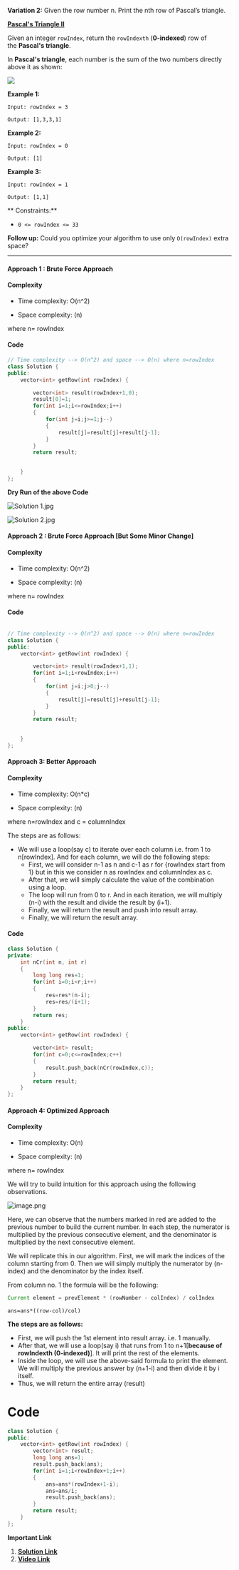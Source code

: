 
**Variation 2:** Given the row number n. Print the nth row of Pascal’s triangle.


**[Pascal's Triangle II](https://leetcode.com/problems/pascals-triangle-ii/)**


Given an integer `rowIndex`, return the `rowIndexth` (**0-indexed**) row of the **Pascal's triangle**.

In **Pascal's triangle**, each number is the sum of the two numbers directly above it as shown:

![](https://upload.wikimedia.org/wikipedia/commons/0/0d/PascalTriangleAnimated2.gif)

**Example 1:**

```
Input: rowIndex = 3

Output: [1,3,3,1]
```


**Example 2:**

```
Input: rowIndex = 0

Output: [1]
```

**Example 3:**

```
Input: rowIndex = 1

Output: [1,1]
```

**
Constraints:**

- `0 <= rowIndex <= 33`

**Follow up:** Could you optimize your algorithm to use only `O(rowIndex)` extra space?


****

#### Approach 1 : Brute Force Approach

#### Complexity

- Time complexity: O(n^2)
    
- Space complexity: (n)
    

where n= rowIndex

#### Code

```cpp
// Time complexity --> O(n^2) and space --> O(n) where n=rowIndex
class Solution {
public:
    vector<int> getRow(int rowIndex) {

        vector<int> result(rowIndex+1,0);
        result[0]=1;
        for(int i=1;i<=rowIndex;i++)
        {
            for(int j=i;j>=1;j--)
            {
                result[j]=result[j]+result[j-1];
            }
        }
        return result;

        
    }
};
```

**Dry Run of the above Code**

![Solution 1.jpg](https://assets.leetcode.com/users/images/4f6e595d-9f0a-445c-9b0f-2fcdda2d80ec_1672998954.599757.jpeg)

![Solution 2.jpg](https://assets.leetcode.com/users/images/b91e5477-6c8f-4def-9b04-90194c313b1e_1672998963.1328402.jpeg)

#### Approach 2 : Brute Force Approach [But Some Minor Change]

#### Complexity

- Time complexity: O(n^2)
    
- Space complexity: (n)
    

where n= rowIndex

#### Code

```cpp

// Time complexity --> O(n^2) and space --> O(n) where n=rowIndex
class Solution {
public:
    vector<int> getRow(int rowIndex) {

        vector<int> result(rowIndex+1,1);
        for(int i=1;i<rowIndex;i++)
        {
            for(int j=i;j>0;j--)
            {
                result[j]=result[j]+result[j-1];
            }
        }
        return result;

        
    }
};
```

#### Approach 3: Better Approach

#### Complexity

- Time complexity: O(n*c)
    
- Space complexity: (n)
    

where n=rowIndex and c = columnIndex

The steps are as follows:

- We will use a loop(say c) to iterate over each column i.e. from 1 to n[rowIndex]. And for each column, we will do the following steps:
    - First, we will consider n-1 as n and c-1 as r for {rowIndex start from 1} but in this we consider n as rowIndex and columnIndex as c.
    - After that, we will simply calculate the value of the combination using a loop.
    - The loop will run from 0 to r. And in each iteration, we will multiply (n-i) with the result and divide the result by (i+1).
    - Finally, we will return the result and push into result array.
    - Finally, we will return the result array.

#### Code

```cpp
class Solution {
private:
    int nCr(int n, int r)
    {
        long long res=1;
        for(int i=0;i<r;i++)
        {
            res=res*(n-i);
            res=res/(i+1);
        }
        return res;
    }
public:
    vector<int> getRow(int rowIndex) {

        vector<int> result;
        for(int c=0;c<=rowIndex;c++)
        {
            result.push_back(nCr(rowIndex,c));
        }
        return result;
    }
};
```

#### Approach 4: Optimized Approach

#### Complexity

- Time complexity: O(n)
    
- Space complexity: (n)
    
where n= rowIndex

We will try to build intuition for this approach using the following observations.

![image.png](https://assets.leetcode.com/users/images/5c5c9792-6a3e-49aa-b03d-8eff88d899ca_1687019925.0572138.png)

Here, we can observe that the numbers marked in red are added to the previous number to build the current number. In each step, the numerator is multiplied by the previous consecutive element, and the denominator is multiplied by the next consecutive element.

We will replicate this in our algorithm. First, we will mark the indices of the column starting from 0. Then we will simply multiply the numerator by (n-index) and the denominator by the index itself.

From column no. 1 the formula will be the following:

```java
Current element = prevElement * (rowNumber - colIndex) / colIndex
```

```
ans=ans*((row-col)/col)
```

**The steps are as follows:**

- First, we will push the 1st element into result array. i.e. 1 manually.
- After that, we will use a loop(say i) that runs from 1 to n+1[**because of rowIndexth (0-indexed)**]. It will print the rest of the elements.
- Inside the loop, we will use the above-said formula to print the element. We will multiply the previous answer by (n+1-i) and then divide it by i itself.
- Thus, we will return the entire array (result)

# Code

```cpp
class Solution {
public:
    vector<int> getRow(int rowIndex) {
        vector<int> result;
        long long ans=1;
        result.push_back(ans);
        for(int i=1;i<rowIndex+1;i++)
        {
            ans=ans*(rowIndex+1-i);
            ans=ans/i;
            result.push_back(ans);
        }
        return result;
    }
};
```


**Important Link**

1.  **[Solution Link](https://leetcode.com/problems/pascals-triangle-ii/solutions/3007877/3-approach-easy-c-solution-brute-force-better-and-optimized-approach/)**
2. **[Video Link](https://youtu.be/bR7mQgwQ_o8)**



